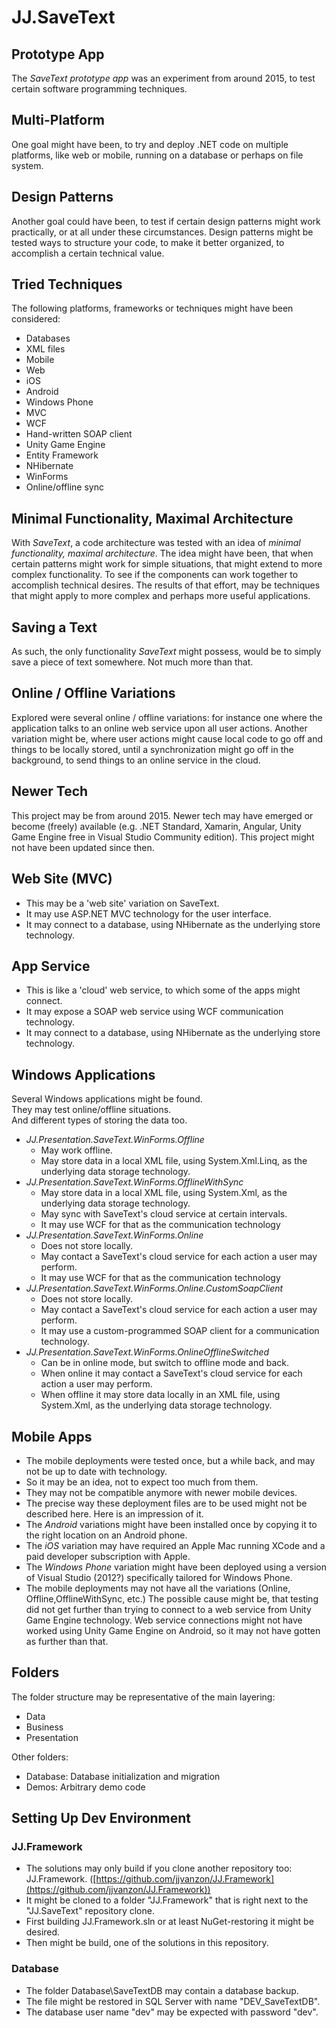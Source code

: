 JJ.SaveText
===========


Prototype App
-------------

The *SaveText prototype app* was an experiment from around 2015, to test certain software programming techniques.


Multi-Platform
--------------

One goal might have been, to try and deploy .NET code on multiple platforms, like web or mobile, running on a database or perhaps on file system.


Design Patterns
---------------

Another goal could have been, to test if certain design patterns might work practically, or at all under these circumstances. Design patterns might be tested ways to structure your code, to make it better organized, to accomplish a certain technical value.


Tried Techniques
----------------

The following platforms, frameworks or techniques might have been considered:

- Databases
- XML files
- Mobile
- Web
- iOS
- Android
- Windows Phone
- MVC
- WCF
- Hand-written SOAP client
- Unity Game Engine
- Entity Framework
- NHibernate
- WinForms
- Online/offline sync


Minimal Functionality, Maximal Architecture
-------------------------------------------

With *SaveText*, a code architecture was tested with an idea of *minimal functionality, maximal architecture*. The idea might have been, that when certain patterns might work for simple situations, that might extend to more complex functionality. To see if the components can work together to accomplish technical desires. The results of that effort, may be techniques that might apply to more complex and perhaps more useful applications.


Saving a Text
-------------

As such, the only functionality *SaveText* might possess, would be to simply save a piece of text somewhere. Not much more than that.


Online / Offline Variations
---------------------------

Explored were several online / offline variations: for instance one where the application talks to an online web service upon all user actions. Another variation might be, where user actions might cause local code to go off and things to be locally stored, until a synchronization might go off in the background, to send things to an online service in the cloud.


Newer Tech
----------

This project may be from around 2015. Newer tech may have emerged or become (freely) available (e.g. .NET Standard, Xamarin, Angular, Unity Game Engine free in Visual Studio Community edition). This project might not have been updated since then.


Web Site (MVC)
--------------

- This may be a 'web site' variation on SaveText.
- It may use ASP.NET MVC technology for the user interface.
- It may connect to a database, using NHibernate as the underlying store technology.


App Service
-----------

- This is like a 'cloud' web service, to which some of the apps might connect.
- It may expose a SOAP web service using WCF communication technology.
- It may connect to a database, using NHibernate as the underlying store technology.


Windows Applications
--------------------

Several Windows applications might be found.  
They may test online/offline situations.  
And different types of storing the data too.

- *JJ.Presentation.SaveText.WinForms.Offline*
    - May work offline.
    - May store data in a local XML file, using System.Xml.Linq, as the underlying data storage technology.
- *JJ.Presentation.SaveText.WinForms.OfflineWithSync*
    - May store data in a local XML file, using System.Xml, as the underlying data storage technology.
    - May sync with SaveText's cloud service at certain intervals.
    - It may use WCF for that as the communication technology
- *JJ.Presentation.SaveText.WinForms.Online*
    - Does not store locally.
    - May contact a SaveText's cloud service for each action a user may perform.
    - It may use WCF for that as the communication technology
- *JJ.Presentation.SaveText.WinForms.Online.CustomSoapClient*
    - Does not store locally.
    - May contact a SaveText's cloud service for each action a user may perform.
    - It may use a custom-programmed SOAP client for a communication technology.
- *JJ.Presentation.SaveText.WinForms.OnlineOfflineSwitched*
    - Can be in online mode, but switch to offline mode and back.
    - When online it may contact a SaveText's cloud service for each action a user may perform.
    - When offline it may store data locally in an XML file, using System.Xml, as the underlying data storage technology.


Mobile Apps
-----------

- The mobile deployments were tested once, but a while back, and may not be up to date with technology. 
- So it may be an idea, not to expect too much from them.
- They may not be compatible anymore with newer mobile devices.
- The precise way these deployment files are to be used might not be described here. Here is an impression of it.
- The *Android* variations might have been installed once by copying it to the right location on an Android phone.
- The *iOS* variation may have required an Apple Mac running XCode and a paid developer subscription with Apple.
- The *Windows Phone* variation might have been deployed using a version of Visual Studio (2012?) specifically tailored for Windows Phone.
- The mobile deployments may not have all the variations (Online, Offline,OfflineWithSync, etc.) The possible cause might be, that testing did not get further than trying to connect to a web service from Unity Game Engine technology. Web service connections might not have worked using Unity Game Engine on Android, so it may not have gotten as further than that.


Folders
-------

The folder structure may be representative of the main layering:

- Data
- Business
- Presentation

Other folders:

- Database: Database initialization and migration
- Demos: Arbitrary demo code


Setting Up Dev Environment
--------------------------

### JJ.Framework

- The solutions may only build if you clone another repository too: JJ.Framework. ([https://github.com/jjvanzon/JJ.Framework](https://github.com/jjvanzon/JJ.Framework))
- It might be cloned  to a folder "JJ.Framework" that is right next to the "JJ.SaveText" repository clone.
- First building JJ.Framework.sln or at least NuGet-restoring it might be desired.
- Then might be build, one of the solutions in this repository.

### Database

- The folder Database\SaveTextDB may contain a database backup.
- The file might be restored in SQL Server with name "DEV_SaveTextDB".
- The database user name "dev" may be expected with password "dev".